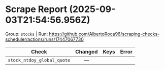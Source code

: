 # Scrape Report (2025-09-03T21:54:56.956Z)

Group: `stocks`  |  Run: https://github.com/AlbertoRoca96/scraping-checks-scheduler/actions/runs/17447067730

| Check | Changed | Keys | Error |
|---|:---:|:--|:--|
| `stock_ntdoy_global_quote` | — |  |  |
